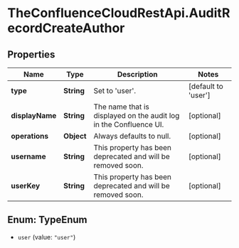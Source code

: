 # TheConfluenceCloudRestApi.AuditRecordCreateAuthor

## Properties
Name | Type | Description | Notes
------------ | ------------- | ------------- | -------------
**type** | **String** | Set to &#x27;user&#x27;. | [default to &#x27;user&#x27;]
**displayName** | **String** | The name that is displayed on the audit log in the Confluence UI. | [optional] 
**operations** | **Object** | Always defaults to null. | [optional] 
**username** | **String** | This property has been deprecated and will be removed soon. | [optional] 
**userKey** | **String** | This property has been deprecated and will be removed soon. | [optional] 

<a name="TypeEnum"></a>
## Enum: TypeEnum

* `user` (value: `"user"`)

